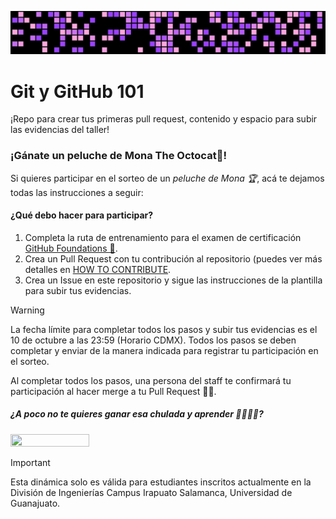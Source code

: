 ![img](./assets/hover.png)
# Git y GitHub 101
¡Repo para crear tus primeras pull request, contenido y espacio para subir las evidencias del taller!

### ¡Gánate un peluche de Mona The Octocat🥳!

Si quieres participar en el sorteo de un *_peluche de Mona 🏆_*, acá te dejamos todas las instrucciones a seguir:

#### ¿Qué debo hacer para participar?

1. Completa la ruta de entrenamiento para el examen de certificación [GitHub Foundations 📎](https://learn.microsoft.com/en-us/training/paths/github-foundations/).
2. Crea un Pull Request con tu contribución al repositorio (puedes ver más detalles en [HOW TO CONTRIBUTE](https://github.com/BeeDevelopers/Git-GitHub-101/blob/main/CONTRIBUTING.md).
3. Crea un Issue en este repositorio y sigue las instrucciones de la plantilla para subir tus evidencias.

> [!WARNING]
> La fecha límite para completar todos los pasos y subir tus evidencias es el 10 de octubre a las 23:59 (Horario CDMX). Todos los pasos se deben completar y enviar de la manera indicada para registrar tu participación en el sorteo.

Al completar todos los pasos, una persona del staff te confirmará tu participación al hacer merge a tu Pull Request 👏🏾.

##### ¿A poco no te quieres ganar esa chulada y aprender 🥰💖👇🏾?
<img src="https://i.imgur.com/2b2h5iw.jpeg" width=50% height= 50% >


> [!IMPORTANT]
> Esta dinámica solo es válida para estudiantes inscritos actualmente en la División de Ingenierías Campus Irapuato Salamanca, Universidad de Guanajuato.
